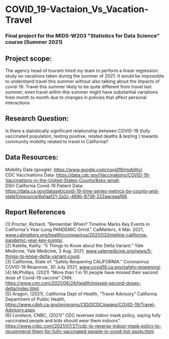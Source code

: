 # COVID_19-Vactaion_Vs_Vacation-Travel
### Final project for the MIDS-W203 "Statistics for Data Science" course (Summer 2021)

## Project scope: 
The agency head of toursim hired my team to perform a linear regression study on vacations taken during the summer of 2021. 
It would be impossible to understand travel this summer without also talking about the impacts of covid-19. Travel this summer likely to be quite different from travel last summer; even travel within this summer might have substantial variations from month to month due to changes in policies that affect personal interactions


## Research Question: 
 Is there a statistically significant relationship between COVID-19 (fully vaccinated population, testing positive, related deaths & testing ) towards community mobility related to travel in California?


## Data Resources:
Mobility Data (google): https://www.google.com/covid19/mobility/.  
CDC Vaccinations Data: https://data.cdc.gov/Vaccinations/COVID-19-Vaccinations-in-the-United-States-County/8xkx-amqh.   
DSH California Covid-19 Patient Data:  
https://data.ca.gov/dataset/covid-19-time-series-metrics-by-county-and-state1/resource/6a1aaf21-2a2c-466b-8738-222aaceaa168.  

## Report References
[1] Procter, Richard. “Remember When? Timeline Marks Key Events in California's Year-Long PANDEMIC Grind.” CalMatters, 4 Mar. 2021,  
www.calmatters.org/health/coronavirus/2021/03/timeline-california-pandemic-year-key-points/.   
[2] Katella, Kathy. “5 Things to Know about the Delta Variant.” Yale Medicine, Yale Medicine, 3 Aug. 2021, www.yalemedicine.org/news/5-things-to-know-delta-variant-covid.  
[3] California, State of. “Safely Reopening CALIFORNIA.” Coronavirus COVID-19 Response, 30 July 2021, www.covid19.ca.gov/safely-reopening/.  
[4] McPhillips, (2021) “More than 1 in 10 people have missed their second dose of Covid-19 vaccine” CNN. 
https://www.cnn.com/2021/06/24/health/missed-second-doses-delta/index.html.  
[5] Aragon, (2021), California Dept of Health, “Travel Advisory” California Department of Public Health,  
https://www.cdph.ca.gov/programs/CID/DCDC/pages/COVID-19/Travel-Advisory.aspx.  
[6] Lovelace, CNBC, (2021)” CDC reverses indoor mask policy, saying fully vaccinated people and kids should wear them indoors”.  
https://www.cnbc.com/2021/07/27/cdc-to-reverse-indoor-mask-policy-to-recommend-them-for-fully-vaccinated-people-in-covid-hot-spots.html.  
